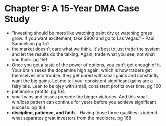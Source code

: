 # Chapter 9: A 15-Year DMA Case Study

- "Investing should be more like watching paint dry or watching grass grow. If you want excitement, take $800 and go to Las Vegas." - Paul Samuelson pg 151
- the market doesn't care what we think. It's best to just trade the system and let the results do the talking.
Again, trade what you see, not what you think. pg 159
- Once you get a taste of the power of options, you can't get enough of it.
Your brain seeks the dopamine high again, which is how traders get themselves into trouble.
they get bored with small gains and constantly want the big gains. Let me tell you;
consistent significant gains are a fairy tale. Lean to be ojey with small, consistent profits over time. pg 160
- patience = profits. pg 164
- small wins and losses precede the bigger victories. And this small win/loss pattern can
continue for years before you achieve significant success. pg 164   
- **discipline, patience, and faith**... Having those three qualities is indeed what separates great investors from the mediocre. pg 168
